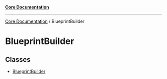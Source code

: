 [**Core Documentation**](../README.md)

***

[Core Documentation](../README.md) / BlueprintBuilder

# BlueprintBuilder

## Classes

- [BlueprintBuilder](classes/BlueprintBuilder.md)
